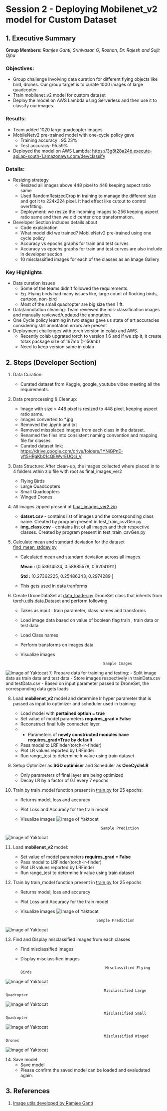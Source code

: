 # Session 2 - Deploying Mobilenet_v2 model for Custom Dataset


## 1. Executive Summary
**Group Members:** *Ramjee Ganti, Srinivasan G, Roshan, Dr. Rajesh and Sujit Ojha* 

### **Objectives**:

- Group challenge involving data curation for different flying objects like bird, drones. Our group target is to curate 1000 images of large quadcopter.
- Train mobilenet_v2 model for custom dataset
- Deploy the model on AWS Lambda using Serverless and then use it to classify our images. 

### **Results**:
- Team added 1020 large quadcopter images
- MobileNetv2 pre-trained model with one-cycle policy gave
    - Training accuracy : 95.23%
    - Test accuracy: 95.59%
- Deployed the model on AWS Lambda: https://3g8t28a24d.execute-api.ap-south-1.amazonaws.com/dev/classify

### **Details**:
- Resizing strategy
    - Resized all images above 448 pixel to 448 keeping aspect ratio same
    - Used RandomResizedCrop in training to manage the different size and got it to 224x224 pixel. It had effect like cutout to control overfitting.
    - Deployment: we resize the incoming images to 256 keeping aspect ratio same and then we did center crop transformation.
- Developer Section includes details about 
    - Code explaination
    - What model did we trained? MobileNetv2 pre-trained using one cycle policy
    - Accuracy vs epochs graphs for train and test curves
    - Accuracy vs epochs graphs for train and test curves are also include in developer section
    - 10 misclassified images for each of the classes as an Image Gallery



### **Key Highlights**
- Data curation issues 
    - Some of the teams didn't followed the requirements.
    - Eg. Flying birds had many issues like, large count of flocking birds, cartoon, non-bird 
    - Most of the small quadropter are big size then 1 ft.
- Data/annotation cleaning: Team reviewed the mis-classification images and manually reviewed/updated the annotation.
- One Cycle policy learning in two stages gave us state of art accuracies considering still annotation errors are present
- Deployment challenges with torch version in colab and AWS.
    - Recently colab upgrated torch to version 1.6 and if we zip it, it create totak package size of 167mb (>150mb)
    - Need to keep version same in colab


## 2. Steps (Developer Section)

1. Data Curation:
     - Curated dataset from Kaggle, google, youtube video meeting all the requirements.

2. Data preprocessing & Cleanup:
    - Image with size > 448 pixel is resized to 448 pixel, keeping aspect ratio same.
    - Images converted to *.jpg
    - Removed the .ipynb and txt
    - Removed missplaced images from each class in the dataset.
    - Renamed the files into consistent naming convention and mapping file for classes. 
    - Curated dataset link: https://drive.google.com/drive/folders/1YNjGPnE-yft5HRgKb01cQEWvrEUQci_V

3. Data Structure:  After clean-up, the images collected where placed in to 4 folders wthin zip file with root as final_images_ver2
    - Flying Birds  
    - Large Quadcopters   
    - Small Quadcopters   
    - Winged Drones   

4. All images zipped present at  [final_images_ver2.zip](https://github.com/EVA4-RS-Group/Phase2/releases/download/s2/final_images_ver2.zip)
    - **datset.csv**  - contains list of images and the corresponding class name. Created by program present in test_train_csvGen.py
    - **img_class.csv** - contains list of all images and their respective classes. Created by program present in test_train_csvGen.py

5. Calculate mean and standard deviation for the dataset [find_mean_stddev.py](https://github.com/EVA4-RS-Group/Phase2/blob/master/Modules/find_mean_stddev.py)
    - Calculated mean and standard deviation across all images. 
    
        **Mean :** [0.53614524, 0.58885578, 0.62041911]
        
        **Std  :**  [0.27362225, 0.25486343, 0.2974289 ]
    - This gets used in data tranforms
     
6. Create DroneDataSet at [data_loader.py](https://github.com/EVA4-RS-Group/Phase2/blob/master/Modules/data_loader.py)
   DroneSet class that inherits from torch.utils.data.Dataset and perform following
    - Takes as input : train parameter, class names and transforms
    - Load image data based on value of boolean flag train , train data or test data
    - Load Class names
    - Perform transforms on images data 
    - Visualize images
    
                                               Sample Images
![Image of Yaktocat](https://github.com/EVA4-RS-Group/Phase2/blob/master/S2_mobilenet_v2_custom_dataset/Training/output/sample.jpg)
7. Prepare data for training and testing:
    - Split image data as  train data and test data
    - Store images respectively in trainData.csv and testData.csv
    - Based on input parameter passed to DroneSet, the corresponding data gets loads

8. Load **mobilenet_v2** model and determine lr hyper parameter that is passed as input to optimizer and scheduler used in training:
    - Load  model with **pertained option = true**
    - Set value of model parameters **requires_grad = False**
    - Reconstruct final fully connected layer. 
    -   - Parameters of **newly constructed modules have requires_grad=True by default**
    - Pass model to LRFinder(torch-lr-finder)
    - Plot LR values reported by LRFinder
    - Run range_test to determine lr value  using  train dataset

9. Setup Optimizer as **SGD optimiser** and Scheduler as **OneCycleLR**
    - Only parameters of final layer are being optimized 
    - Decay LR by a factor of 0.1 every 7 epochs

10. Train by train_model function present in [train.py](https://github.com/EVA4-RS-Group/Phase2/blob/master/Modules/train.py) for 25 epochs:
    - Returns model, loss and accuracy
    - Plot Loss and Accuracy for the train model
    - Visualize images
![Image of Yaktocat](https://github.com/EVA4-RS-Group/Phase2/blob/master/S2_mobilenet_v2_custom_dataset/Training/output/loss_accuracy_1.jpg)

                                              Sample Prediction
![Image of Yaktocat](https://github.com/EVA4-RS-Group/Phase2/blob/master/S2_mobilenet_v2_custom_dataset/Training/output/visualize_1.jpg)

11. Load **mobilenet_v2** model:
    - Set value of model parameters **requires_grad = False**
    - Pass model to LRFinder(torch-lr-finder)
    - Plot LR values reported by LRFinder
    - Run range_test to determine lr value  using  train dataset

12. Train by train_model function present in [train.py](https://github.com/EVA4-RS-Group/Phase2/blob/master/Modules/train.py) for 25 epochs
    - Returns model, loss and accuracy
    - Plot Loss and Accuracy for the train model
    - Visualize images
![Image of Yaktocat](https://github.com/EVA4-RS-Group/Phase2/blob/master/S2_mobilenet_v2_custom_dataset/Training/output/loss_accuracy_2.jpg)

                                            Sample Prediction
![Image of Yaktocat](https://github.com/EVA4-RS-Group/Phase2/blob/master/S2_mobilenet_v2_custom_dataset/Training/output/visualize_2.jpg)

13. Find and Display misclassified images from each classes
    - Find misclassified images
    - Display misclassified images
    
    
                                                Misclassified Flying Birds
![Image of Yaktocat](https://github.com/EVA4-RS-Group/Phase2/blob/master/S2_mobilenet_v2_custom_dataset/Training/output/MisclassifiedFlyingBirds.jpg)
                                    
                                                Misclassified Large Quadcopter
![Image of Yaktocat](https://github.com/EVA4-RS-Group/Phase2/blob/master/S2_mobilenet_v2_custom_dataset/Training/output/MisclassifiedLargeQuadcopter.jpg)
                                     
                                                Misclassified Small Quadcopter
![Image of Yaktocat](https://github.com/EVA4-RS-Group/Phase2/blob/master/S2_mobilenet_v2_custom_dataset/Training/output/MisclassifiedSmallQuadcopter.jpg)
                                     
                                                Misclassified Winged Drones
![Image of Yaktocat](https://github.com/EVA4-RS-Group/Phase2/blob/master/S2_mobilenet_v2_custom_dataset/Training/output/MisclassifiedWingedDrones.jpg)
 
14. Save model
    - Save model
    - Please confirm the saved model can be loaded and evaludated again.

## 3. References

1. [Image utils developed by Ramjee Ganti](https://github.com/gantir/image_utils/blob/master/utils.py)
